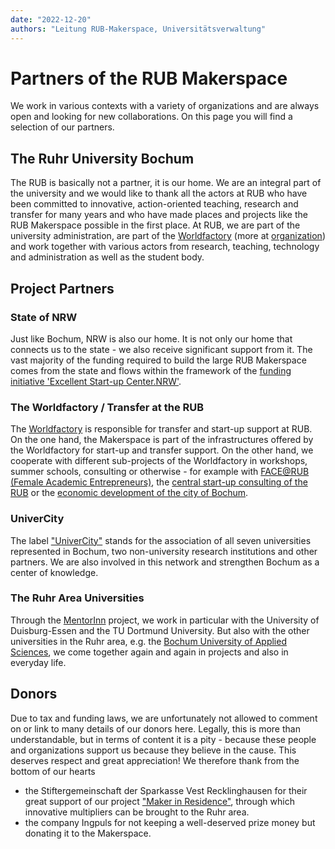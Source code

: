 ```yaml
---
date: "2022-12-20"
authors: "Leitung RUB-Makerspace, Universitätsverwaltung"
---
```

# Partners of the RUB Makerspace

We work in various contexts with a variety of organizations and are always open and looking for new collaborations. On this page you will find a selection of our partners. 

## The Ruhr University Bochum

The RUB is basically not a partner, it is our home. We are an integral part of the university and we would like to thank all the actors at RUB who have been committed to innovative, action-oriented teaching, research and transfer for many years and who have made places and projects like the RUB Makerspace possible in the first place. At RUB, we are part of the university administration, are part of the [Worldfactory](https://www.worldfactory.de/en/) (more at [organization](organisation.en.md)) and work together with various actors from research, teaching, technology and administration as well as the student body. 

## Project Partners

### State of NRW

Just like Bochum, NRW is also our home. It is not only our home that connects us to the state - we also receive significant support from it. The vast majority of the funding required to build the large RUB Makerspace comes from the state and flows within the framework of the [funding initiative 'Excellent Start-up Center.NRW'](https://www.exzellenz-start-up-center.nrw/).

### The Worldfactory / Transfer at the RUB

The [Worldfactory](https://www.worldfactory.de/en/) is responsible for transfer and start-up support at RUB. On the one hand, the Makerspace is part of the infrastructures offered by the Worldfactory for start-up and transfer support. On the other hand, we cooperate with different sub-projects of the Worldfactory in workshops, summer schools, consulting or otherwise - for example with [FACE@RUB (Female Academic Entrepreneurs)](https://face.rub.de/), the [central start-up consulting of the RUB](https://www.worldfactory.de/en/consulting) or the [economic development of the city of Bochum](https://www.bochum-wirtschaft.de/english/). 

### UniverCity

The label ["UniverCity"](https://www.univercity-bochum.de/) stands for the association of all seven universities represented in Bochum, two non-university research institutions and other partners. We are also involved in this network and strengthen Bochum as a center of knowledge.

### The Ruhr Area Universities 

Through the [MentorInn](drittmittelprojekte.en.md#mentorinn) project, we work in particular with the University of Duisburg-Essen and the TU Dortmund University. But also with the other universities in the Ruhr area, e.g. the [Bochum University of Applied Sciences](https://www.hochschule-bochum.de/en/), we come together again and again in projects and also in everyday life. 

## Donors

Due to tax and funding laws, we are unfortunately not allowed to comment on or link to many details of our donors here. Legally, this is more than understandable, but in terms of content it is a pity - because these people and organizations support us because they believe in the cause. This deserves respect and great appreciation! We therefore thank from the bottom of our hearts 

- the Stiftergemeinschaft der Sparkasse Vest Recklinghausen for their great support of our project ["Maker in Residence"](mir.en.md), through which innovative multipliers can be brought to the Ruhr area.
- the company Ingpuls for not keeping a well-deserved prize money but donating it to the Makerspace.